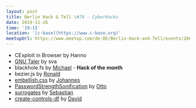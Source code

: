 ```yaml
---
layout: post
title: Berlin Hack & Tell \#76 - CyberHacks
date: 2019-11-26
time: '19:15'
location: '[c-base](https://www.c-base.org)'
meetupUrl: https://www.meetup.com/de-DE/Berlin-Hack-and-Tell/events/266666670/
---
```


* CExploit in Browser by Hanno
* [GNU Taler](taler.net) by sva
* blackhole.fs by [Michael](https://github.com/michaelkreil) - **Hack of the month**
* bezier.js by [Ronald](https://twitter.com/Ooskapenaar)
* [embellish.css](https://github.com/jzilg/embellish.css) by [Johannes](https://github.com/jzilg)
* [PasswordStrengthSonification](http://s.fhg.de/PrivacySonification) by [Otto](https://www.weizenbaum-institut.de/en/persons-details/p/otto-hans-martin-lutz/)
* [surrogates](https://github.com/hartwork/surrogates) by [Sebastian](https://blog.hartwork.org/)
* [create-controls-df](https://github.com/davidblitz/congenial-dollop/blob/master/create-controls-df.ipynb) by [David](https://github.com/davidblitz)

